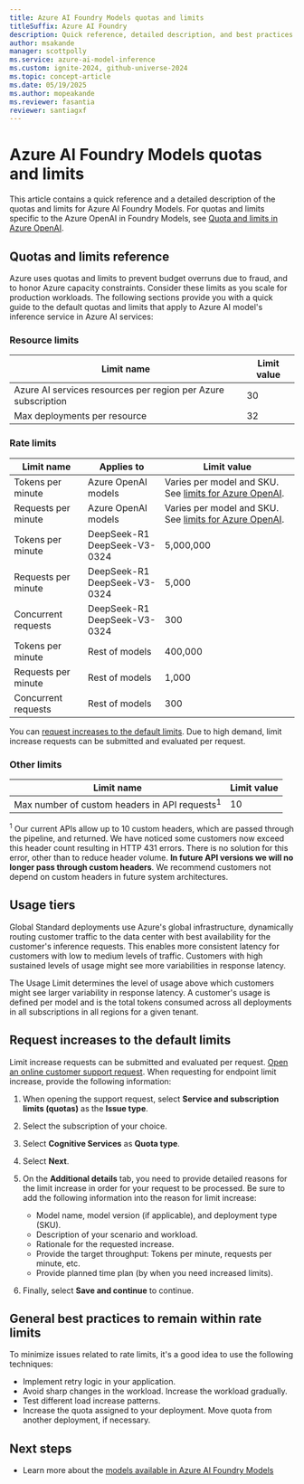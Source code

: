 ```yaml
---
title: Azure AI Foundry Models quotas and limits
titleSuffix: Azure AI Foundry
description: Quick reference, detailed description, and best practices on the quotas and limits for the Azure AI Foundry service.
author: msakande
manager: scottpolly
ms.service: azure-ai-model-inference
ms.custom: ignite-2024, github-universe-2024
ms.topic: concept-article
ms.date: 05/19/2025
ms.author: mopeakande
ms.reviewer: fasantia
reviewer: santiagxf
---
```


# Azure AI Foundry Models quotas and limits

This article contains a quick reference and a detailed description of the quotas and limits for Azure AI Foundry Models. For quotas and limits specific to the Azure OpenAI in Foundry Models, see [Quota and limits in Azure OpenAI](../../ai-services/openai/quotas-limits.md).

## Quotas and limits reference

Azure uses quotas and limits to prevent budget overruns due to fraud, and to honor Azure capacity constraints. Consider these limits as you scale for production workloads. The following sections provide you with a quick guide to the default quotas and limits that apply to Azure AI model's inference service in Azure AI services:

### Resource limits

| Limit name | Limit value |
|--|--|
| Azure AI services resources per region per Azure subscription | 30 |
| Max deployments per resource | 32 | 

### Rate limits

| Limit name           | Applies to          | Limit value |
| -------------------- | ------------------- | ----------- |
| Tokens per minute    | Azure OpenAI models | Varies per model and SKU. See [limits for Azure OpenAI](../../ai-services/openai/quotas-limits.md). |
| Requests per minute  | Azure OpenAI models | Varies per model and SKU. See [limits for Azure OpenAI](../../ai-services/openai/quotas-limits.md). |
| Tokens per minute    | DeepSeek-R1<br />DeepSeek-V3-0324         | 5,000,000 |
| Requests per minute  | DeepSeek-R1<br />DeepSeek-V3-0324         | 5,000     |
| Concurrent requests  | DeepSeek-R1<br />DeepSeek-V3-0324         | 300       |
| Tokens per minute    | Rest of models      | 400,000   |
| Requests per minute  | Rest of models      | 1,000     |
| Concurrent requests  | Rest of models      | 300       |

You can [request increases to the default limits](#request-increases-to-the-default-limits). Due to high demand, limit increase requests can be submitted and evaluated per request.

### Other limits

| Limit name | Limit value |
|--|--|
| Max number of custom headers in API requests<sup>1</sup> | 10 |

<sup>1</sup> Our current APIs allow up to 10 custom headers, which are passed through the pipeline, and returned. We have noticed some customers now exceed this header count resulting in HTTP 431 errors. There is no solution for this error, other than to reduce header volume. **In future API versions we will no longer pass through custom headers**. We recommend customers not depend on custom headers in future system architectures.

## Usage tiers

Global Standard deployments use Azure's global infrastructure, dynamically routing customer traffic to the data center with best availability for the customer's inference requests. This enables more consistent latency for customers with low to medium levels of traffic. Customers with high sustained levels of usage might see more variabilities in response latency.

The Usage Limit determines the level of usage above which customers might see larger variability in response latency. A customer's usage is defined per model and is the total tokens consumed across all deployments in all subscriptions in all regions for a given tenant.

## Request increases to the default limits

Limit increase requests can be submitted and evaluated per request. [Open an online customer support request](https://portal.azure.com/#blade/Microsoft_Azure_Support/HelpAndSupportBlade/newsupportrequest/). When requesting for endpoint limit increase, provide the following information:

1. When opening the support request, select **Service and subscription limits (quotas)** as the **Issue type**.

1. Select the subscription of your choice.

1. Select **Cognitive Services** as **Quota type**.

1. Select **Next**.

1. On the **Additional details** tab, you need to provide detailed reasons for the limit increase in order for your request to be processed. Be sure to add the following information into the reason for limit increase:

   * Model name, model version (if applicable), and deployment type (SKU).
   * Description of your scenario and workload.
   * Rationale for the requested increase.
   * Provide the target throughput: Tokens per minute, requests per minute, etc.
   * Provide planned time plan (by when you need increased limits).

1. Finally, select **Save and continue** to continue.

## General best practices to remain within rate limits

To minimize issues related to rate limits, it's a good idea to use the following techniques:

- Implement retry logic in your application.
- Avoid sharp changes in the workload. Increase the workload gradually.
- Test different load increase patterns.
- Increase the quota assigned to your deployment. Move quota from another deployment, if necessary.

## Next steps

* Learn more about the [models available in Azure AI Foundry Models](./concepts/models.md)
